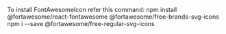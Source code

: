 To install FontAwesomeIcon refer this command: 
npm install @fortawesome/react-fontawesome @fortawesome/free-brands-svg-icons
npm i --save @fortawesome/free-regular-svg-icons  